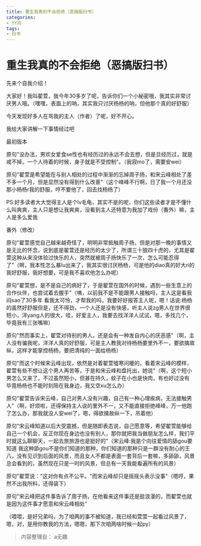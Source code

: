```yaml
---
title: 重生我真的不会拒绝（恶搞版扫书）
categories:
- YY向
tags:
- 扫书
---
```

# 重生我真的不会拒绝（恶搞版扫书）
先来个自我介绍！

大家好！我叫翟萱，我今年30多岁了呢，告诉你们一个小秘密哦，我其实非常讨厌男人哦。（嘿嘿，表面上的呐，其实我只讨厌杨杨的呐，但他那个真的好舒服）

今天发现好多人在骂我的主人（作者）了呢，好不开心。

我给大家讲解一下事情经过吧

最初版本

原句"没办法，男欢女爱食se性也有经历过的永远不会去想，但是旦经历过，就是戒不掉，一个人待着的时候，身子就是不受控制"。（我寂mo了，需要安wei）

原句"翟萱是希望能在与别人相处的过程中渐渐的忘掉周子扬，和宋云峰相处了差不多一个月，但是显然没有得到什么改善"（这个峰峰不行啊，日了我一个月还没那小杨杨r我的舒服，哼不要他了，回去找杨杨了）

PS:好多读者大大觉得主人是个lv毛龟，其实不是的呢，你们这些读者才是不懂什么叫爽爽，主人只是想让我爽爽，没看到主人还特意为我加了戏份（番外）嘛，主人是多么爱我

番外（修改）

原句"翟萱感觉自己越来越奇怪了，明明非常抵触周子扬，但是对那一晚的事情又是无比的怀念，说到底是翟萱还是经历的太少了，所谓三十狼四十虎的，尤其是翟萱这种从来没体验过快乐的人，突然就被周子扬快乐了一次，怎么可能忍得了"（啊，我本性怎么暴lu出来了，我其实很讨厌杨杨，可是他的diao真的好大ri的我好舒服，我好想要，可是我不喜欢他怎么办呢）

原句"翟萱想，是不是自己的病好了，于是翟萱在国外的时候，遇到一些生意上的合作伙伴，也尝试着去握手"（咦，以前我不是不能跟男人接触吗，主人这是看我闷sao了30多年
看我太可怜，才帮我的吗，我要好好报答主人呢，嗯！话说:杨杨的虽然好舒服但是，还不得劲，一个人还是没有快感，听主人说zg男人在世界很短小，洋yang人的很大，哇，好爱主人，我要去找洋洋人试试，嗯，多找几个，毕竟我有三张嘴嘛）

原句"然而事实上，翟萱对待别的男人，还是会有一种发自内心的厌恶感"（啊，主人没有骗我呢，洋洋人真的好舒服，可是主人教我对待杨杨要里外不一，要欲擒故纵，这样才能掌控杨杨，要把清纯的一面给杨杨）

原句"而这个时候宋云峰出现，依然是对着翟萱噓寒问暖的，看着宋云峰的模样，翟萱有些不想让这个男人再苦等，于是和宋云峰和盘托出，她说"（啊，这个短小男怎么又来了，不过虽然短小，但甚在持久，蚊子在小也是快肉，有也好过没有
毕竟杨杨也不能时刻陪在我身边，我又空xu怎么办）

原句"翟萱告诉宋云峰，自己对男人没有兴趣，自己有一种心理疾病，无法接触男人"（啊，好烦啦，还得保持主人说的里外不一，又不能直接拒绝峰峰，万一他跑了怎么办，那我就没人安wei了，嗯，得欲擒故纵一下，吊着他）

原句"宋云峰知道以后大受震撼，但是随即表态说，自己愿意等，希望翟萱能够给自己一个机会，反正你现在身边也没有别人，那你就把我当做朋友怎么样，我们平时就这么聊聊天，一起去旅旅游也是挺好的"（宋云峰:我是个向往爱情的舔gou要知道
我这种舔gou不是你们知道的那种，你们知道的那种只是一群没有耐心的王八，没有见识到后面的风景，而且女人不都是表面一套背后一套嘛，多舔舔，风景总会看到的，虽然现在只是一时的风景，但总有一天我能看遍所有的风景）

原句"翟萱说："这对你有点不公平。"而宋云峰却只是摇摇头表示没事"（嗯哼，果然不出我所料，还得装下）

原句"宋云峰把这件事告诉了周子扬，在他看来这件事还是挺浪漫的，而翟萱也就是因为这件事才愿意和宋云峰相处"

（喂喂，是好兄弟吗，为了咱两的事不被知道，我已经和萱萱一起看过风景了，嗯，对，是用你教我的方法，嗯嗯，那下次咱两啥时候一起py）


> 内容整理自： a无趣